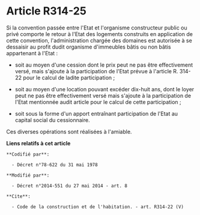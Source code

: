 # Article R314-25

Si la convention passée entre l'Etat et l'organisme constructeur public ou privé comporte le retour à l'Etat des logements
construits en application de cette convention, l'administration chargée des domaines est autorisée à se dessaisir au profit
dudit organisme d'immeubles bâtis ou non bâtis appartenant à l'Etat :

- soit au moyen d'une cession dont le prix peut ne pas être effectivement versé, mais s'ajoute à la participation de l'Etat
prévue à l'article R. 314-22 pour le calcul de ladite participation ;

- soit au moyen d'une location pouvant excéder dix-huit ans, dont le loyer peut ne pas être effectivement versé mais s'ajoute
à la participation de l'Etat mentionnée audit article pour le calcul de cette participation ;

- soit sous la forme d'un apport entraînant participation de l'Etat au capital social du cessionnaire. 

Ces diverses opérations sont réalisées à l'amiable.

**Liens relatifs à cet article**

	**Codifié par**:

	  - Décret n°78-622 du 31 mai 1978

	**Modifié par**:

	  - Décret n°2014-551 du 27 mai 2014 - art. 8

	**Cite**:

	  - Code de la construction et de l'habitation. - art. R314-22 (V)
